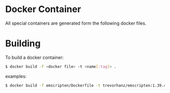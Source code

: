 # Docker Container
All special containers are generated form the following docker files.

# Building
To build a docker container:
```bash
$ docker build -f <docker file> -t <name[:tag]> .
```

examples:
```bash
$ docker build -f emscripten/Dockerfile -t trevorhanz/emscripten:1.39.4 .
```
